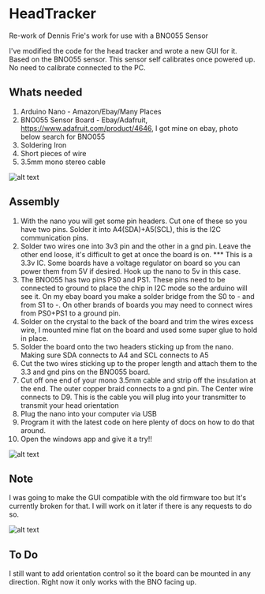 # HeadTracker
Re-work of Dennis Frie's  work for use with a BNO055 Sensor

I've modified the code for the head tracker and wrote a new GUI for it. Based on the BNO055 sensor. This sensor self calibrates once powered up. No need to calibrate connected to the PC.

## Whats needed

1) Arduino Nano - Amazon/Ebay/Many Places
2) BNO055 Sensor Board - Ebay/Adafruit, https://www.adafruit.com/product/4646, I got mine on ebay, photo below search for BNO055
3) Soldering Iron
4) Short pieces of wire
5) 3.5mm mono stereo cable

![alt text](https://github.com/dlktdr/HeadTracker/blob/master/Doc/BNO055.jpg?raw=true)

## Assembly

1) With the nano you will get some pin headers. Cut one of these so you have two pins. Solder it into A4(SDA)+A5(SCL), this is the I2C communication pins.
2) Solder two wires one into 3v3 pin and the other in a gnd pin. Leave the other end loose, it's difficult to get at once the board is on.
*** This is a 3.3v IC. Some boards have a voltage regulator on board so you can power them from 5V if desired. Hook up the nano to 5v in this case.
3) The BNO055 has two pins PS0 and PS1. These pins need to be connected to ground to place the chip in I2C mode so the arduino will see it. On my ebay board you make a solder bridge from the S0 to - and from S1 to -. On other brands of boards you may need to connect wires from PS0+PS1 to a ground pin.
4) Solder on the crystal to the back of the board and trim the wires excess wire, I mounted mine flat on the board and used some super glue to hold in place.
5) Solder the board onto the two headers sticking up from the nano. Making sure SDA connects to A4 and SCL connects to A5
6) Cut the two wires sticking up to the proper length and attach them to the 3.3 and gnd pins on the BNO055 board.
7) Cut off one end of your mono 3.5mm cable and strip off the insulation at the end. The outer copper braid connects to a gnd pin. The Center wire connects to D9. This is the cable you will plug into your transmitter to transmit your head orientation
8) Plug the nano into your computer via USB
9) Program it with the latest code on here plenty of docs on how to do that around.
10) Open the windows app and give it a try!!

![alt text](https://github.com/dlktdr/HeadTracker/blob/master/Doc/Hookup.png?raw=true)

## Note
I was going to make the GUI compatible with the old firmware too but It's currently broken for that. I will work on it later if there is any requests to do so.

![alt text](https://github.com/dlktdr/HeadTracker/blob/master/ScreenShot.png?raw=true)

## To Do

I still want to add orientation control so it the board can be mounted in any direction. Right now it only works with the BNO facing up.

